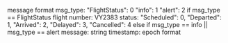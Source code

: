 message format
    msg_type:   "FlightStatus": 0
                "info": 1
                "alert": 2
    if msg_type == FlightStatus
        flight number: VY2383
        status:     "Scheduled": 0,
                    "Departed": 1,
                    "Arrived": 2,
                    "Delayed": 3,
                    "Cancelled": 4
    else if msg_type == info || msg_type == alert
        message: string
    timestamp: epoch format
